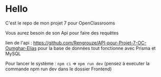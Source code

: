 # Hello

C'est le repo de mon projet 7 pour OpenClassrooms

Vous aurez besoin de son Api pour faire des requêtes

lien de l'api : https://github.com/Rengrouze/API-pour-Projet-7-OC-Oumghar-Elias
pour la base de données tout fonctionne avec Prisma et MySQL

Pour lancer le système : `npm ci` => `npm run dev`
(pensez à executer la commande npm run dev dans le dossier Frontend)
